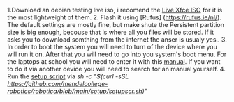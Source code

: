 1.Download an debian testing live iso, i recomend the [Live Xfce ISO](https://cdimage.debian.org/cdimage/weekly-live-builds/amd64/iso-hybrid/debian-live-testing-amd64-xfce.iso) for it is the most lightweight of them.
2. Flash it using [Rufus] (https://rufus.ie/nl/). The default settings are mostly fine, but make shute the Persistent partition size is big enough, becouse that is where all you files will be stored. If it asks you to download somthing from the internet the anser is usualy yes..
3. In order to boot the system you will need to turn of the device where you will run it on. After that you will need to go into you system's boot menu. For the laptops at school you will need to enter it with this [manual](https://support.lenovo.com/us/en/solutions/ht104668-how-to-select-boot-device-from-bios-boot-menu-ideapad-thinkpad-thinkstation-thinkcentre-ideacentre). If you want to do it via another device you will need to search for an manual yourself.
4. Run the [setup script](https://github.com/mendelcollege-robotics/robotica/blob/main/setup/setupscr.sh) via *sh -c "$(curl -sSL https://github.com/mendelcollege-robotics/robotica/blob/main/setup/setupscr.sh)"*
